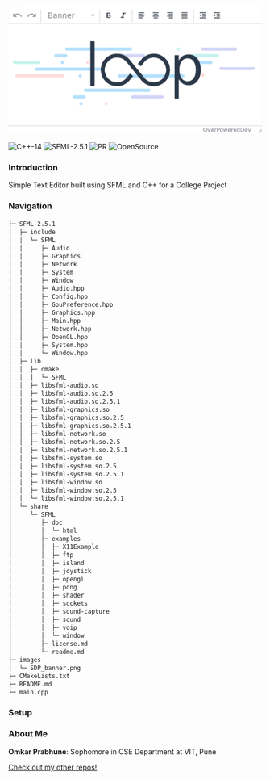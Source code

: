 ![loop](https://github.com/OverPoweredDev/loop/blob/master/images/SDP_banner.png)

![C++-14](https://img.shields.io/badge/C++-14-magenta?style=flat-square)
![SFML-2.5.1](https://img.shields.io/badge/SFML-2.5.1-blue?style=flat-square)
![PR](https://img.shields.io/badge/PRs-welcome-red?style=flat-square)
![OpenSource](https://img.shields.io/badge/Open-Source-greun?style=flat-square)


### Introduction

Simple Text Editor built using SFML and C++ for a College Project

### Navigation

```
├─ SFML-2.5.1
│  ├─ include
│  │  └─ SFML
│  │     ├─ Audio
│  │     ├─ Graphics
│  │     ├─ Network
│  │     ├─ System
│  │     ├─ Window
│  │     ├─ Audio.hpp
│  │     ├─ Config.hpp
│  │     ├─ GpuPreference.hpp
│  │     ├─ Graphics.hpp
│  │     ├─ Main.hpp
│  │     ├─ Network.hpp
│  │     ├─ OpenGL.hpp
│  │     ├─ System.hpp
│  │     └─ Window.hpp
│  ├─ lib
│  │  ├─ cmake
│  │  │  └─ SFML
│  │  ├─ libsfml-audio.so
│  │  ├─ libsfml-audio.so.2.5
│  │  ├─ libsfml-audio.so.2.5.1
│  │  ├─ libsfml-graphics.so
│  │  ├─ libsfml-graphics.so.2.5
│  │  ├─ libsfml-graphics.so.2.5.1
│  │  ├─ libsfml-network.so
│  │  ├─ libsfml-network.so.2.5
│  │  ├─ libsfml-network.so.2.5.1
│  │  ├─ libsfml-system.so
│  │  ├─ libsfml-system.so.2.5
│  │  ├─ libsfml-system.so.2.5.1
│  │  ├─ libsfml-window.so
│  │  ├─ libsfml-window.so.2.5
│  │  └─ libsfml-window.so.2.5.1
│  └─ share
│     └─ SFML
│        ├─ doc
│        │  └─ html
│        ├─ examples
│        │  ├─ X11Example
│        │  ├─ ftp
│        │  ├─ island
│        │  ├─ joystick
│        │  ├─ opengl
│        │  ├─ pong
│        │  ├─ shader
│        │  ├─ sockets
│        │  ├─ sound-capture
│        │  ├─ sound
│        │  ├─ voip
│        │  └─ window
│        ├─ license.md
│        └─ readme.md
├─ images
│  └─ SDP_banner.png
├─ CMakeLists.txt
├─ README.md
└─ main.cpp
```

### Setup

### About Me

**Omkar Prabhune**: Sophomore in CSE Department at VIT, Pune

[Check out my other repos!](https://github.com/OverPoweredDev?tab=repositories)